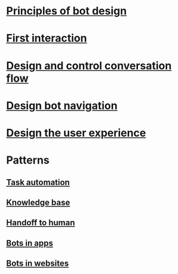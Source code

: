 # [Principles of bot design](../bot-service-design-principles.md)
# [First interaction](../bot-service-design-first-interaction.md)
# [Design and control conversation flow](../bot-service-design-conversation-flow.md)
# [Design bot navigation](../bot-service-design-navigation.md)
# [Design the user experience](../bot-service-design-user-experience.md)
# Patterns
## [Task automation](../bot-service-design-pattern-task-automation.md)
## [Knowledge base](../bot-service-design-pattern-knowledge-base.md)
## [Handoff to human](../bot-service-design-pattern-handoff-human.md)
## [Bots in apps](../bot-service-design-pattern-embed-app.md)
## [Bots in websites](../bot-service-design-pattern-embed-web-site.md)
